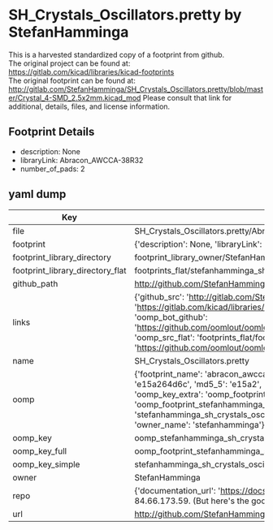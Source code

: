 # SH_Crystals_Oscillators.pretty by StefanHamminga  
This is a harvested standardized copy of a footprint from github.  
The original project can be found at:  
https://gitlab.com/kicad/libraries/kicad-footprints  
The original footprint can be found at:
http://gitlab.com/StefanHamminga/SH_Crystals_Oscillators.pretty/blob/master/Crystal_4-SMD_2.5x2mm.kicad_mod
Please consult that link for additional, details, files, and license information.  
## Footprint Details
* description: None  
* libraryLink: Abracon_AWCCA-38R32  
* number_of_pads: 2  
## yaml dump  
| Key | Value |  
| --- | --- |  
| file | SH_Crystals_Oscillators.pretty/Abracon_AWCCA-38R32.kicad_mod |  
| footprint | {'description': None, 'libraryLink': 'Abracon_AWCCA-38R32', 'number_of_pads': 2} |  
| footprint_library_directory | footprint_library_owner/StefanHamminga_SH_Crystals_Oscillators.pretty |  
| footprint_library_directory_flat | footprints_flat/stefanhamminga_sh_crystals_oscillators_abracon_awcca_38r32/working |  
| github_path | http://github.com/StefanHamminga/SH_Crystals_Oscillators.pretty/blob/master/Abracon_AWCCA-38R32.kicad_mod |  
| links | {'github_src': 'http://gitlab.com/StefanHamminga/SH_Crystals_Oscillators.pretty/blob/master/Crystal_4-SMD_2.5x2mm.kicad_mod', 'github_src_repo': 'https://gitlab.com/kicad/libraries/kicad-footprints', 'oomp_bot': 'footprints/stefanhamminga_sh_crystals_oscillators_abracon_awcca_38r32/working', 'oomp_bot_github': 'https://github.com/oomlout/oomlout_oomp_footprint_bot/tree/main/footprints/stefanhamminga_sh_crystals_oscillators_abracon_awcca_38r32/working', 'oomp_src_flat': 'footprints_flat/footprints_flat/stefanhamminga_sh_crystals_oscillators_abracon_awcca_38r32/working', 'oomp_src_flat_github': 'https://github.com/oomlout/oomlout_oomp_footprint_src/tree/main/footprints_flat/stefanhamminga_sh_crystals_oscillators_abracon_awcca_38r32/working'} |  
| name | SH_Crystals_Oscillators.pretty |  
| oomp | {'footprint_name': 'abracon_awcca_38r32', 'library_name': 'sh_crystals_oscillators', 'md5': 'e15a264d6cc3bffb641ca1c7941c207a', 'md5_10': 'e15a264d6c', 'md5_5': 'e15a2', 'md5_6': 'e15a26', 'oomp_key': 'oomp_stefanhamminga_sh_crystals_oscillators_abracon_awcca_38r32', 'oomp_key_extra': 'oomp_footprint_stefanhamminga_sh_crystals_oscillators_abracon_awcca_38r32', 'oomp_key_full': 'oomp_footprint_stefanhamminga_sh_crystals_oscillators_abracon_awcca_38r32_e15a26', 'oomp_key_simple': 'stefanhamminga_sh_crystals_oscillators_abracon_awcca_38r32', 'original_filename': 'SH_Crystals_Oscillators.pretty/Abracon_AWCCA-38R32.kicad_mod', 'owner_name': 'stefanhamminga'} |  
| oomp_key | oomp_stefanhamminga_sh_crystals_oscillators_abracon_awcca_38r32 |  
| oomp_key_full | oomp_footprint_stefanhamminga_sh_crystals_oscillators_abracon_awcca_38r32 |  
| oomp_key_simple | stefanhamminga_sh_crystals_oscillators_abracon_awcca_38r32 |  
| owner | StefanHamminga |  
| repo | {'documentation_url': 'https://docs.github.com/rest/overview/resources-in-the-rest-api#rate-limiting', 'message': "API rate limit exceeded for 84.66.173.59. (But here's the good news: Authenticated requests get a higher rate limit. Check out the documentation for more details.)"} |  
| url | http://github.com/StefanHamminga/SH_Crystals_Oscillators.pretty |  

